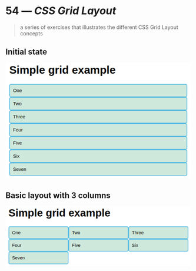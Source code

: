 # 54 &mdash; *CSS Grid Layout*
> a series of exercises that illustrates the different CSS Grid Layout concepts

## Initial state
![Initial state](docs/images/grid_initial_state.png)

## Basic layout with 3 columns
![Basic 3 columns](docs/images/grid_basic_3cols.png)